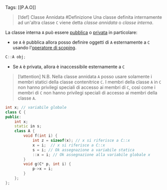 Tags: [[P.A.O]] 

>[!def] Classe Annidata #Definizione 
>Una classe definita internamente ad un'altra classe `C` viene detta *classe annidata* o *classe interna*.
>
>

La classe interna `A` può essere [pubblica](Classi#Public) o [privata](Classi#Private) in particolare:
- se `A` è pubblica allora posso definire oggetti di `A` esternamente a `C` usando l'[operatore di scoping](Namespace#^11f9a8).
```cpp
C::A obj;
```

- Se `A` è privata, allora è inaccessibile esternamente a `C`

>[!attention] N.B.
>Nella classe annidata `A` posso usare solamente i membri statici della classe contenitrice `C`.
>I membri della classe `A` in `C` non hanno privilegi speciali di accesso ai membri di `C`, così come i membri di `C` non hanno privilegi speciali di accesso ai membri della classe `A`.

```cpp error:8-9 ok:10-11
int x; // variabile globale
class C {
public:
	int x;
	static in s;
	class A {
		void f(int i) {
			int z = sizeof(x); // x si riferisce a C::x
			x = i;  // x si riferisce a C::x
			s = i; // Ok assegnazione a variabile statica
			::x = i; // Ok assegnazione alla variabile globale x
		}
		void g(C* p, int i) {
			p->x = i;
		}
	};
};
```
